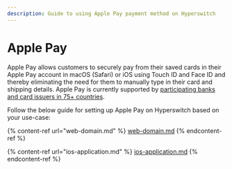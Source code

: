 ```yaml
---
description: Guide to using Apple Pay payment method on Hyperswitch
---
```


# Apple Pay

Apple Pay allows customers to securely pay from their saved cards in their Apple Pay account in macOS (Safari) or iOS using Touch ID and Face ID and thereby eliminating the need for them to manually type in their card and shipping details. Apple Pay is currently supported by [participating banks and card issuers in 75+ countries](https://support.apple.com/en-us/HT207957).

Follow the below guide for setting up Apple Pay on Hyperswitch based on your use-case:

{% content-ref url="web-domain.md" %}
[web-domain.md](web-domain.md)
{% endcontent-ref %}

{% content-ref url="ios-application.md" %}
[ios-application.md](ios-application.md)
{% endcontent-ref %}
